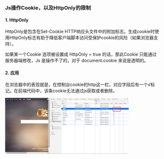 ### Js操作Cookie，以及HttpOnly的限制

#### 1. HttpOnly

HttpOnly是包含在Set-Cookie HTTP响应头文件中的附加标志。生成cookie时使用HttpOnly标志有助于降低客户端脚本访问受保护cookie的风险（如果浏览器支持）。

如果某一个Cookie 选项被设置成 HttpOnly = true 的话，那此Cookie 只能通过服务器端修改，Js 是操作不了的，对于 document.cookie 来说是透明的。

#### 2. 应用
在浏览器中的表现就是，在控制台cookie的http这一栏，对应字段后有一个√标记。在前端代码中，该条cookie无法通过js获取或者删除。

<img src="./images/01.png" width="400" />